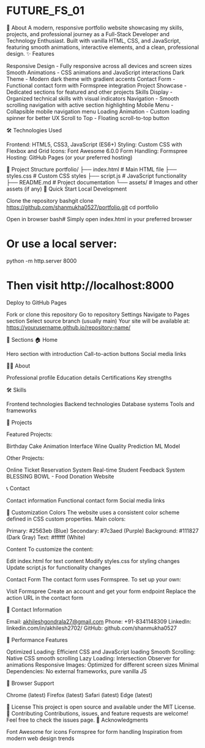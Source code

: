 # FUTURE_FS_01
📖 About
A modern, responsive portfolio website showcasing my skills, projects, and professional journey as a Full-Stack Developer and Technology Enthusiast. Built with vanilla HTML, CSS, and JavaScript, featuring smooth animations, interactive elements, and a clean, professional design.
✨ Features

Responsive Design - Fully responsive across all devices and screen sizes
Smooth Animations - CSS animations and JavaScript interactions
Dark Theme - Modern dark theme with gradient accents
Contact Form - Functional contact form with Formspree integration
Project Showcase - Dedicated sections for featured and other projects
Skills Display - Organized technical skills with visual indicators
Navigation - Smooth scrolling navigation with active section highlighting
Mobile Menu - Collapsible mobile navigation menu
Loading Animation - Custom loading spinner for better UX
Scroll to Top - Floating scroll-to-top button

🛠️ Technologies Used

Frontend: HTML5, CSS3, JavaScript (ES6+)
Styling: Custom CSS with Flexbox and Grid
Icons: Font Awesome 6.0.0
Form Handling: Formspree
Hosting: GitHub Pages (or your preferred hosting)

📂 Project Structure
portfolio/
├── index.html          # Main HTML file
├── styles.css          # Custom CSS styles
├── script.js           # JavaScript functionality
├── README.md           # Project documentation
└── assets/             # Images and other assets (if any)
🚀 Quick Start
Local Development

Clone the repository
bashgit clone https://github.com/shanmukha0527/portfolio.git
cd portfolio

Open in browser
bash# Simply open index.html in your preferred browser
# Or use a local server:
python -m http.server 8000
# Then visit http://localhost:8000


Deploy to GitHub Pages

Fork or clone this repository
Go to repository Settings
Navigate to Pages section
Select source branch (usually main)
Your site will be available at: https://yourusername.github.io/repository-name/

📱 Sections
🏠 Home

Hero section with introduction
Call-to-action buttons
Social media links

👨‍💻 About

Professional profile
Education details
Certifications
Key strengths

🛠️ Skills

Frontend technologies
Backend technologies
Database systems
Tools and frameworks

🚀 Projects

Featured Projects:

Birthday Cake Animation Interface
Wine Quality Prediction ML Model


Other Projects:

Online Ticket Reservation System
Real-time Student Feedback System
BLESSING BOWL - Food Donation Website



📞 Contact

Contact information
Functional contact form
Social media links

🎨 Customization
Colors
The website uses a consistent color scheme defined in CSS custom properties. Main colors:

Primary: #2563eb (Blue)
Secondary: #7c3aed (Purple)
Background: #111827 (Dark Gray)
Text: #ffffff (White)

Content
To customize the content:

Edit index.html for text content
Modify styles.css for styling changes
Update script.js for functionality changes

Contact Form
The contact form uses Formspree. To set up your own:

Visit Formspree
Create an account and get your form endpoint
Replace the action URL in the contact form

📧 Contact Information

Email: akhileshgondrala27@gmail.com
Phone: +91-8341148309
LinkedIn: linkedin.com/in/akhilesh2702/
GitHub: github.com/shanmukha0527

🎯 Performance Features

Optimized Loading: Efficient CSS and JavaScript loading
Smooth Scrolling: Native CSS smooth scrolling
Lazy Loading: Intersection Observer for animations
Responsive Images: Optimized for different screen sizes
Minimal Dependencies: No external frameworks, pure vanilla JS

🌟 Browser Support

Chrome (latest)
Firefox (latest)
Safari (latest)
Edge (latest)

📄 License
This project is open source and available under the MIT License.
🤝 Contributing
Contributions, issues, and feature requests are welcome! Feel free to check the issues page.
🙏 Acknowledgments

Font Awesome for icons
Formspree for form handling
Inspiration from modern web design trends
